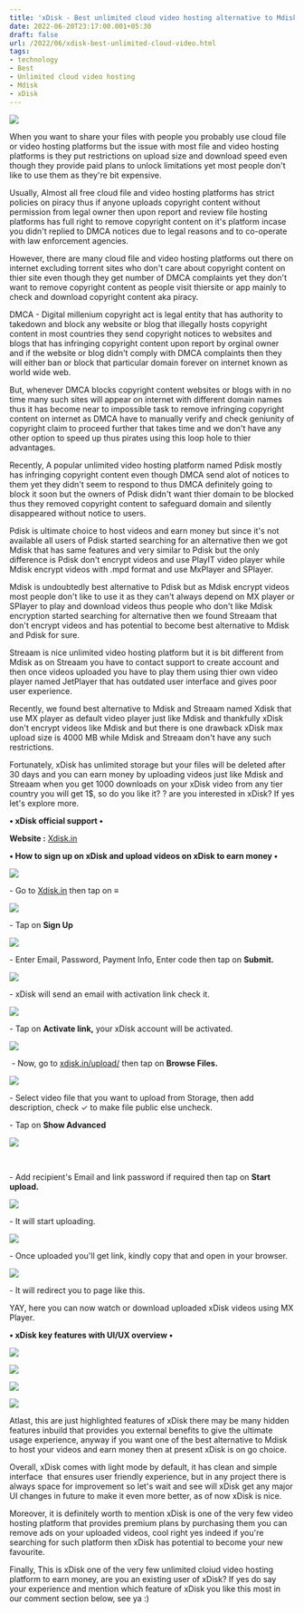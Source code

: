 ```yaml
---
title: 'xDisk - Best unlimited cloud video hosting alternative to Mdisk.'
date: 2022-06-20T23:17:00.001+05:30
draft: false
url: /2022/06/xdisk-best-unlimited-cloud-video.html
tags: 
- technology
- Best
- Unlimited cloud video hosting
- Mdisk
- xDisk
---
```


 [![](https://lh3.googleusercontent.com/-pFxvybq7BFQ/YrCynO8vK5I/AAAAAAAAMAU/hRbKkVfblGYli5jLbYUFWkTlg6r7u8sBgCNcBGAsYHQ/s1600/1655747223265687-0.png)](https://lh3.googleusercontent.com/-pFxvybq7BFQ/YrCynO8vK5I/AAAAAAAAMAU/hRbKkVfblGYli5jLbYUFWkTlg6r7u8sBgCNcBGAsYHQ/s1600/1655747223265687-0.png) 

  

When you want to share your files with people you probably use cloud file or video hosting platforms but the issue with most file and video hosting platforms is they put restrictions on upload size and download speed even though they provide paid plans to unlock limitations yet most people don't like to use them as they're bit expensive.

  

Usually, Almost all free cloud file and video hosting platforms has strict policies on piracy thus if anyone uploads copyright content without permission from legal owner then upon report and review file hosting platforms has full right to remove copyright content on it's platform incase you didn't replied to DMCA notices due to legal reasons and to co-operate with law enforcement agencies.

  

However, there are many cloud file and video hosting platforms out there on internet excluding torrent sites who don't care about copyright content on thier site even though they get number of DMCA complaints yet they don't want to remove copyright content as people visit thiersite or app mainly to check and download copyright content aka piracy.

  

DMCA - Digital millenium copyright act is legal entity that has authority to takedown and block any website or blog that illegally hosts copyright content in most countries they send copyright notices to websites and blogs that has infringing copyright content upon report by orginal owner and if the website or blog didn't comply with DMCA complaints then they will either ban or block that particular domain forever on internet known as world wide web.

  

But, whenever DMCA blocks copyright content websites or blogs with in no time many such sites will appear on internet with different domain names thus it has become near to impossible task to remove infringing copyright content on internet as DMCA have to manually verify and check geniunity of copyright claim to proceed further that takes time and we don't have any other option to speed up thus pirates using this loop hole to thier advantages.

  

Recently, A popular unlimited video hosting platform named Pdisk mostly has infringing copyright content even though DMCA send alot of notices to them yet they didn't seem to respond to thus DMCA definitely going to block it soon but the owners of Pdisk didn't want thier domain to be blocked thus they removed copyright content to safeguard domain and silently disappeared without notice to users.

  

Pdisk is ultimate choice to host videos and earn money but since it's not available all users of Pdisk started searching for an alternative then we got Mdisk that has same features and very similar to Pdisk but the only difference is Pdisk don't encrypt videos and use PlayIT video player while Mdisk encrypt videos with .mpd format and use MxPlayer and SPlayer.

  

Mdisk is undoubtedly best alternative to Pdisk but as Mdisk encrypt videos most people don't like to use it as they can't always depend on MX player or SPlayer to play and download videos thus people who don't like Mdisk encryption started searching for alternative then we found Streaam that don't encrypt videos and has potential to become best alternative to Mdisk and Pdisk for sure.

  

Streaam is nice unlimited video hosting platform but it is bit different from Mdisk as on Streaam you have to contact support to create account and then once videos uploaded you have to play them using thier own video player named JetPlayer that has outdated user interface and gives poor user experience.

  

Recently, we found best alternative to Mdisk and Streaam named Xdisk that use MX player as default video player just like Mdisk and thankfully xDisk don't encrypt videos like Mdisk and but there is one drawback xDisk max upload size is 4000 MB while Mdisk and Streaam don't have any such restrictions.

  

Fortunately, xDisk has unlimited storage but your files will be deleted after 30 days and you can earn money by uploading videos just like Mdisk and Streaam when you get 1000 downloads on your xDisk video from any tier country you will get 1$, so do you like it? ? are you interested in xDisk? If yes let's explore more.

  

**• xDisk official support •**

**Website :** [Xdisk.in](http://Xdisk.in)

  

**• How to sign up on xDisk and upload videos on xDisk to earn money •**

 **[![](https://lh3.googleusercontent.com/-TzuUaFp0478/YrCyl6T6wCI/AAAAAAAAMAQ/TkmJFRSE8hsH8RqH6moznGn4bb4sYySRwCNcBGAsYHQ/s1600/1655747218026754-1.png)](https://lh3.googleusercontent.com/-TzuUaFp0478/YrCyl6T6wCI/AAAAAAAAMAQ/TkmJFRSE8hsH8RqH6moznGn4bb4sYySRwCNcBGAsYHQ/s1600/1655747218026754-1.png)** 

\- Go to [Xdisk.in](http://Xdisk.in) then tap on **≡**

 **[![](https://lh3.googleusercontent.com/-3lReIHzChus/YrCykqtGcDI/AAAAAAAAMAM/6O6zQjipqHwV0NyqHzyVTyBD4J6d-gLowCNcBGAsYHQ/s1600/1655747214621212-2.png)](https://lh3.googleusercontent.com/-3lReIHzChus/YrCykqtGcDI/AAAAAAAAMAM/6O6zQjipqHwV0NyqHzyVTyBD4J6d-gLowCNcBGAsYHQ/s1600/1655747214621212-2.png)** 

\- Tap on **Sign Up**

 **[![](https://lh3.googleusercontent.com/-JmJ_GtiJyUQ/YrCyjsGYTHI/AAAAAAAAMAI/Nx-8z2rPkLQ_WgOKYQT8GCgyXOtBcMu4ACNcBGAsYHQ/s1600/1655747210587498-3.png)](https://lh3.googleusercontent.com/-JmJ_GtiJyUQ/YrCyjsGYTHI/AAAAAAAAMAI/Nx-8z2rPkLQ_WgOKYQT8GCgyXOtBcMu4ACNcBGAsYHQ/s1600/1655747210587498-3.png)** 

\- Enter Email, Password, Payment Info, Enter code then tap on **Submit.**

 **[![](https://lh3.googleusercontent.com/-Og2Che3ub5Y/YrCyiuHjm6I/AAAAAAAAMAE/MBTBpkp93Z8abA1AnWPP6go_Gp3VFh_4gCNcBGAsYHQ/s1600/1655747206973377-4.png)](https://lh3.googleusercontent.com/-Og2Che3ub5Y/YrCyiuHjm6I/AAAAAAAAMAE/MBTBpkp93Z8abA1AnWPP6go_Gp3VFh_4gCNcBGAsYHQ/s1600/1655747206973377-4.png)** 

\- xDisk will send an email with activation link check it.

  

 [![](https://lh3.googleusercontent.com/-le03OrZP2JA/YrCyh6TS1HI/AAAAAAAAMAA/mxznG9c9TgMd3Z9Zw1QdRzkxnM-doKAYQCNcBGAsYHQ/s1600/1655747203228158-5.png)](https://lh3.googleusercontent.com/-le03OrZP2JA/YrCyh6TS1HI/AAAAAAAAMAA/mxznG9c9TgMd3Z9Zw1QdRzkxnM-doKAYQCNcBGAsYHQ/s1600/1655747203228158-5.png) 

  

\- Tap on **Activate link,** your xDisk account will be activated.

 **[![](https://lh3.googleusercontent.com/-oKpIQlF9FVE/YrCyg6rwZdI/AAAAAAAAL_8/KR_1ZeRc7gEUNwBEtGjulL3BtAvxVcQQgCNcBGAsYHQ/s1600/1655747199438603-6.png)](https://lh3.googleusercontent.com/-oKpIQlF9FVE/YrCyg6rwZdI/AAAAAAAAL_8/KR_1ZeRc7gEUNwBEtGjulL3BtAvxVcQQgCNcBGAsYHQ/s1600/1655747199438603-6.png)** 

 - Now, go to [xdisk.in/upload/](http://xdisk.in/upload/) then tap on **Browse Files.**

 **[![](https://lh3.googleusercontent.com/-py4Ll4RW__o/YrCyf8EdcdI/AAAAAAAAL_4/TxZ1TNg3quA4xwowVwbaQhdssrpY8okaQCNcBGAsYHQ/s1600/1655747195723994-7.png)](https://lh3.googleusercontent.com/-py4Ll4RW__o/YrCyf8EdcdI/AAAAAAAAL_4/TxZ1TNg3quA4xwowVwbaQhdssrpY8okaQCNcBGAsYHQ/s1600/1655747195723994-7.png)** 

\- Select video file that you want to upload from Storage, then add description, check ✓ to make file public else uncheck.

  

\- Tap on **Show Advanced**

  

 [![](https://lh3.googleusercontent.com/-eSUjB7BefJ0/YrCye05WbAI/AAAAAAAAL_0/gYk35sGnb3EMIgwy2UnvDFYeuxMz0q5UwCNcBGAsYHQ/s1600/1655747192130106-8.png)](https://lh3.googleusercontent.com/-eSUjB7BefJ0/YrCye05WbAI/AAAAAAAAL_0/gYk35sGnb3EMIgwy2UnvDFYeuxMz0q5UwCNcBGAsYHQ/s1600/1655747192130106-8.png) 

 

\- Add recipient's Email and link password if required then tap on **Start upload.**

 **[![](https://lh3.googleusercontent.com/-bkGd-wD6Hdc/YrCyeMLqFrI/AAAAAAAAL_w/vxKcXz2PKnos0ILMcQIIxpnvQPLgyDjRACNcBGAsYHQ/s1600/1655747188344044-9.png)](https://lh3.googleusercontent.com/-bkGd-wD6Hdc/YrCyeMLqFrI/AAAAAAAAL_w/vxKcXz2PKnos0ILMcQIIxpnvQPLgyDjRACNcBGAsYHQ/s1600/1655747188344044-9.png)** 

\- It will start uploading.

 **[![](https://lh3.googleusercontent.com/-rJwGq9v7uXs/YrCydI2XobI/AAAAAAAAL_s/UDoaEkX1-fAiFHinBDTsvPh7i30G7OHawCNcBGAsYHQ/s1600/1655747184667219-10.png)](https://lh3.googleusercontent.com/-rJwGq9v7uXs/YrCydI2XobI/AAAAAAAAL_s/UDoaEkX1-fAiFHinBDTsvPh7i30G7OHawCNcBGAsYHQ/s1600/1655747184667219-10.png)** 

\- Once uploaded you'll get link, kindly copy that and open in your browser.

  

 [![](https://lh3.googleusercontent.com/-C3lLV-pap3g/YrCycD0DtXI/AAAAAAAAL_o/laF_G00e1o8KWAqwMgQMvbUJtFcfgmW9wCNcBGAsYHQ/s1600/1655747180214713-11.png)](https://lh3.googleusercontent.com/-C3lLV-pap3g/YrCycD0DtXI/AAAAAAAAL_o/laF_G00e1o8KWAqwMgQMvbUJtFcfgmW9wCNcBGAsYHQ/s1600/1655747180214713-11.png) 

  

  

  

\- It will redirect you to page like this.

  

YAY, here you can now watch or download uploaded xDisk videos using MX Player.

  

**• xDisk key features with UI/UX overview •**

 **[![](https://lh3.googleusercontent.com/-W92oJfZri-o/YrCybP_LuMI/AAAAAAAAL_k/RY3AwHLk5k8oVuVX_gtJ5H2mZQW0OFlgQCNcBGAsYHQ/s1600/1655747176032561-12.png)](https://lh3.googleusercontent.com/-W92oJfZri-o/YrCybP_LuMI/AAAAAAAAL_k/RY3AwHLk5k8oVuVX_gtJ5H2mZQW0OFlgQCNcBGAsYHQ/s1600/1655747176032561-12.png)** 

 [![](https://lh3.googleusercontent.com/-c-LiCa9dDII/YrCyZ9Zdt_I/AAAAAAAAL_g/c1KPmzF1XNwobt6np466zEDo8ExOU8c4QCNcBGAsYHQ/s1600/1655747171321622-13.png)](https://lh3.googleusercontent.com/-c-LiCa9dDII/YrCyZ9Zdt_I/AAAAAAAAL_g/c1KPmzF1XNwobt6np466zEDo8ExOU8c4QCNcBGAsYHQ/s1600/1655747171321622-13.png) 

  

  

 [![](https://lh3.googleusercontent.com/-ySORsEZ0HII/YrCyY7nn4AI/AAAAAAAAL_c/G_7UxIxMcpUvsc_r0NfOny6TQq0dwAUawCNcBGAsYHQ/s1600/1655747167264184-14.png)](https://lh3.googleusercontent.com/-ySORsEZ0HII/YrCyY7nn4AI/AAAAAAAAL_c/G_7UxIxMcpUvsc_r0NfOny6TQq0dwAUawCNcBGAsYHQ/s1600/1655747167264184-14.png) 

  

 [![](https://lh3.googleusercontent.com/-b5GNQa6SWP8/YrCyX0qwmyI/AAAAAAAAL_Y/wJU2dEZtEKcKNITq3jhNgUq7yV7tq47ggCNcBGAsYHQ/s1600/1655747155968366-15.png)](https://lh3.googleusercontent.com/-b5GNQa6SWP8/YrCyX0qwmyI/AAAAAAAAL_Y/wJU2dEZtEKcKNITq3jhNgUq7yV7tq47ggCNcBGAsYHQ/s1600/1655747155968366-15.png) 

  

  

Atlast, this are just highlighted features of xDisk there may be many hidden features inbuild that provides you external benefits to give the ultimate usage experience, anyway if you want one of the best alternative to Mdisk to host your videos and earn money then at present xDisk is on go choice.

  

Overall, xDisk comes with light mode by default, it has clean and simple interface  that ensures user friendly experience, but in any project there is always space for improvement so let's wait and see will xDisk get any major UI changes in future to make it even more better, as of now xDisk is nice.

  

Moreover, it is definitely worth to mention xDisk is one of the very few video hosting platform that provides premium plans by purchasing them you can remove ads on your uploaded videos, cool right yes indeed if you're searching for such platform then xDisk has potential to become your new favourite.

  

Finally, This is xDisk one of the very few unlimited cloiud video hosting platform to earn money, are you an existing user of xDisk? If yes do say your experience and mention which feature of xDisk you like this most in our comment section below, see ya :)